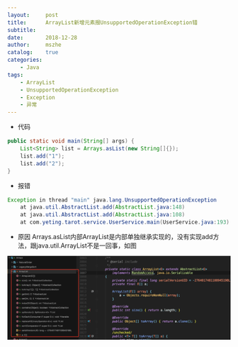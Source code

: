 ```yaml
---
layout:     post
title:      ArrayList新增元素报UnsupportedOperationException错
subtitle:   
date:       2018-12-28
author:     mszhe
catalog:    true
categories:
    - Java
tags:
    - ArrayList
    - UnsupportedOperationException
    - Exception
    - 异常
---
```


- 代码
```java
public static void main(String[] args) {
    List<String> list = Arrays.asList(new String[]{});
    list.add("1");
    list.add("2");
}
```

- 报错
```java
Exception in thread "main" java.lang.UnsupportedOperationException
	at java.util.AbstractList.add(AbstractList.java:148)
	at java.util.AbstractList.add(AbstractList.java:108)
	at com.yeting.tarot.service.UserService.main(UserService.java:193)
```

- 原因
Arrays.asList内部ArrayList是内部单独继承实现的，没有实现add方法，跟java.util.ArrayList不是一回事，如图
<img src="/img/20181228/01.png" alt="" width="600">